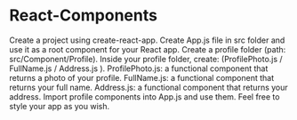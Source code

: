 # React-Components


Create a project using create-react-app.
Create App.js file in src folder and use it as a root component for your React app.
Create a profile folder (path: src/Component/Profile).
Inside your profile folder, create: (ProfilePhoto.js / FullName.js / Address.js ).
ProfilePhoto.js: a functional component that returns a photo of your profile.
FullName.js: a functional component that returns your full name.
Address.js:  a functional component that returns your address.
Import profile components into App.js and use them.
Feel free to style your app as you wish.
